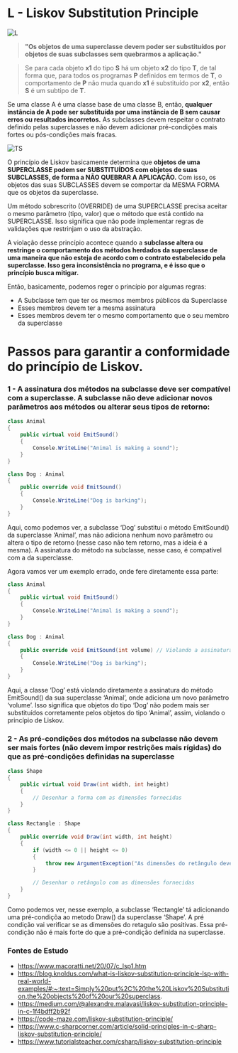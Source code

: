 # L - Liskov Substitution Principle

![L](https://github.com/VictorMarri/SOLID_PRINCIPLES/assets/55095546/a005fd98-c2f0-4912-989b-4545b412adfb)

> **"Os objetos de uma superclasse devem poder ser substituídos por objetos de suas subclasses sem quebrarmos a aplicação."**

> Se para cada objeto **x1** do tipo **S** há um objeto **x2** do tipo **T**, de tal forma que, para todos os programas **P** definidos em termos de **T**, o comportamento de **P** não muda quando **x1** é substituído por **x2**, então **S** é um subtipo de **T**.

Se uma classe A é uma classe base de uma classe B, então, **qualquer instância de A pode ser substituída por uma instância de B sem causar erros ou resultados incorretos.** As subclasses devem respeitar o contrato definido pelas superclasses e não devem adicionar pré-condições mais fortes ou pós-condições mais fracas.

![TS](https://github.com/VictorMarri/SOLID_PRINCIPLES/assets/55095546/ed6aa020-080f-42ef-b326-c5dc82515359)

O princípio de Liskov basicamente determina que **objetos de uma SUPERCLASSE podem ser SUBSTITUÍDOS com objetos de suas SUBCLASSES, de forma a NÃO QUEBRAR A APLICAÇÃO.** Com isso, os objetos das suas SUBCLASSES devem se comportar da MESMA FORMA que os objetos da superclasse.

Um método sobrescrito (OVERRIDE) de uma SUPERCLASSE precisa aceitar o mesmo parâmetro (tipo, valor) que o método que está contido na SUPERCLASSE. Isso significa que não pode implementar regras de validações que restrinjam o uso da abstração.

A violação desse princípio acontece quando a **subclasse altera ou restringe o comportamento dos métodos herdados da superclasse de uma maneira que não esteja de acordo com o contrato estabelecido pela superclasse. Isso gera inconsistência no programa, e é isso que o princípio busca mitigar.**

Então, basicamente, podemos reger o princípio por algumas regras:

- A Subclasse tem que ter os mesmos membros públicos da Superclasse
- Esses membros devem ter a mesma assinatura
- Esses membros devem ter o mesmo comportamento que o seu membro da superclasse

# Passos para garantir a conformidade do princípio de Liskov.

### 1 - A assinatura dos métodos na subclasse deve ser compatível com a superclasse. A subclasse **não deve adicionar novos parâmetros aos métodos ou alterar seus tipos de retorno:**

```csharp
class Animal
{
    public virtual void EmitSound()
    {
        Console.WriteLine("Animal is making a sound");
    }
}

class Dog : Animal
{
    public override void EmitSound()
    {
        Console.WriteLine("Dog is barking");
    }
}
````

Aqui, como podemos ver, a subclasse ‘Dog’ substitui o método EmitSound() da superclasse ‘Animal’, mas não adiciona nenhum novo parâmetro ou altera o tipo de retorno (nesse caso não tem retorno, mas a ideia é a mesma). A assinatura do método na subclasse, nesse caso, é compatível com a da superclasse.

Agora vamos ver um exemplo errado, onde fere diretamente essa parte:

```csharp
class Animal
{
    public virtual void EmitSound()
    {
        Console.WriteLine("Animal is making a sound");
    }
}
````


```csharp
class Dog : Animal
{
    public override void EmitSound(int volume) // Violando a assinatura
    {
        Console.WriteLine("Dog is barking");
    }
}
````

Aqui, a classe ‘Dog’ está violando diretamente a assinatura do método EmitSound() da sua superclasse ‘Animal’, onde adiciona um novo parâmetro ‘volume’. Isso significa que objetos do tipo ‘Dog’ não podem mais ser substituídos corretamente pelos objetos do tipo ‘Animal’, assim, violando o princípio de Liskov.

### 2 - As pré-condições dos métodos na subclasse não devem ser mais fortes (não devem impor restrições mais rígidas) do que as pré-condições definidas na superclasse


```csharp
class Shape
{
    public virtual void Draw(int width, int height)
    {
        // Desenhar a forma com as dimensões fornecidas
    }
}
````


```csharp
class Rectangle : Shape
{
    public override void Draw(int width, int height)
    {
        if (width <= 0 || height <= 0)
        {
            throw new ArgumentException("As dimensões do retângulo devem ser positivas");
        }

        // Desenhar o retângulo com as dimensões fornecidas
    }
}
````

Como podemos ver, nesse exemplo, a subclasse ‘Rectangle’ tá adicionando uma pré-condiçõa ao metodo Draw() da superclasse ‘Shape’. A pré condição vai verificar se as dimensões do retagulo são positivas. Essa pré-condição não é mais forte do que a pré-condição definida na superclasse. 

### Fontes de Estudo

- https://www.macoratti.net/20/07/c_lsp1.htm
- https://blog.knoldus.com/what-is-liskov-substitution-principle-lsp-with-real-world-examples/#:~:text=Simply%20put%2C%20the%20Liskov%20Substitution,the%20objects%20of%20our%20superclass.
- https://medium.com/@alexandre.malavasi/liskov-substitution-principle-in-c-1f4bdff2b92f
- https://code-maze.com/liskov-substitution-principle/
- https://www.c-sharpcorner.com/article/solid-principles-in-c-sharp-liskov-substitution-principle/
- https://www.tutorialsteacher.com/csharp/liskov-substitution-principle
